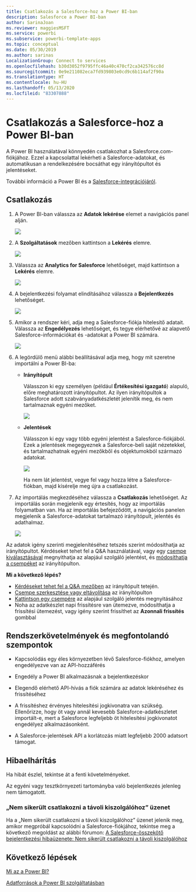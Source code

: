 ```yaml
---
title: Csatlakozás a Salesforce-hoz a Power BI-ban
description: Salesforce a Power BI-ban
author: SarinaJoan
ms.reviewer: maggiesMSFT
ms.service: powerbi
ms.subservice: powerbi-template-apps
ms.topic: conceptual
ms.date: 05/30/2019
ms.author: sarinas
LocalizationGroup: Connect to services
ms.openlocfilehash: b30d3052f9795ffc46a40c470cf2ca342576cc8d
ms.sourcegitcommit: 0e9e211082eca7fd939803e0cd9c6b114af2f90a
ms.translationtype: HT
ms.contentlocale: hu-HU
ms.lasthandoff: 05/13/2020
ms.locfileid: "83307888"
---
```

# <a name="connect-to-salesforce-with-power-bi"></a>Csatlakozás a Salesforce-hoz a Power BI-ban
A Power BI használatával könnyedén csatlakozhat a Salesforce.com-fiókjához. Ezzel a kapcsolattal lekérheti a Salesforce-adatokat, és automatikusan a rendelkezésére bocsáthat egy irányítópultot és jelentéseket.

További információ a Power BI és a [Salesforce-integrációjáról](https://powerbi.microsoft.com/integrations/salesforce).

## <a name="how-to-connect"></a>Csatlakozás
1. A Power BI-ban válassza az **Adatok lekérése** elemet a navigációs panel alján.
   
   ![](media/service-connect-to-salesforce/pbi_getdata.png) 
2. A **Szolgáltatások** mezőben kattintson a **Lekérés** elemre.
   
   ![](media/service-connect-to-salesforce/pbi_getservices.png) 
3. Válassza az **Analytics for Salesforce** lehetőséget, majd kattintson a **Lekérés** elemre.  
   
   ![](media/service-connect-to-salesforce/salesforce.png)
4. A bejelentkezési folyamat elindításához válassza a **Bejelentkezés** lehetőséget.
   
    ![](media/service-connect-to-salesforce/dialog.png)
5. Amikor a rendszer kéri, adja meg a Salesforce-fiókja hitelesítő adatait. Válassza az **Engedélyezés** lehetőséget, és tegye elérhetővé az alapvető Salesforce-információkat és -adatokat a Power BI számára.
   
   ![](media/service-connect-to-salesforce/sf_authorize.png)
6. A legördülő menü alábbi beállításával adja meg, hogy mit szeretne importálni a Power BI-ba:
   
   * **Irányítópult**
     
     Válasszon ki egy személyen (például **Értékesítési igazgató**) alapuló, előre meghatározott irányítópultot. Az ilyen irányítópultok a Salesforce adott szabványadatkészletét jelenítik meg, és nem tartalmaznak egyéni mezőket.
     
     ![](media/service-connect-to-salesforce/pbi_salesforcechooserole.png)
   * **Jelentések**
     
     Válasszon ki egy vagy több egyéni jelentést a Salesforce-fiókjából. Ezek a jelentések megegyeznek a Salesforce-beli saját nézetekkel, és tartalmazhatnak egyéni mezőkből és objektumokból származó adatokat.
     
     ![](media/service-connect-to-salesforce/pbi_salesforcereports.png)
     
     Ha nem lát jelentést, vegye fel vagy hozza létre a Salesforce-fiókban, majd kísérelje meg újra a csatlakozást.

7. Az importálás megkezdéséhez válassza a **Csatlakozás** lehetőséget. Az importálás során megjelenik egy értesítés, hogy az importálás folyamatban van. Ha az importálás befejeződött, a navigációs panelen megjelenik a Salesforce-adatokat tartalmazó irányítópult, jelentés és adathalmaz.
   
   ![](media/service-connect-to-salesforce/pbi_getdatasalesforcedash.png)

Az adatok igény szerinti megjelenítéséhez tetszés szerint módosíthatja az irányítópultot. Kérdéseket tehet fel a Q&A használatával, vagy egy [csempe kiválasztásával](../consumer/end-user-tiles.md) megnyithatja az alapjául szolgáló jelentést, és [módosíthatja a csempéket](../create-reports/service-dashboard-edit-tile.md) az irányítópulton.

**Mi a következő lépés?**

* [Kérdéseket tehet fel a Q&A mezőben](../consumer/end-user-q-and-a.md) az irányítópult tetején.
* [Csempe szerkesztése vagy eltávolítása](../create-reports/service-dashboard-edit-tile.md) az irányítópulton
* [Kattintson egy csempére](../create-reports/service-dashboard-tiles.md) az alapjául szolgáló jelentés megnyitásához
* Noha az adatkészlet napi frissítésre van ütemezve, módosíthatja a frissítési ütemezést, vagy igény szerint frissíthet az **Azonnali frissítés** gombbal

## <a name="system-requirements-and-considerations"></a>Rendszerkövetelmények és megfontolandó szempontok

- Kapcsolódás egy éles környezetben lévő Salesforce-fiókhoz, amelyen engedélyezve van az API-hozzáférés

- Engedély a Power BI alkalmazásnak a bejelentkezéskor

- Elegendő elérhető API-hívás a fiók számára az adatok lekéréséhez és frissítéséhez

- A frissítéshez érvényes hitelesítési jogkivonatra van szükség. Ellenőrizze, hogy öt vagy annál kevesebb Salesforce-adatkészletet importált-e, mert a Salesforce legfeljebb öt hitelesítési jogkivonatot engedélyez alkalmazásonként.

- A Salesforce-jelentések API a korlátozás miatt legfeljebb 2000 adatsort támogat.


## <a name="troubleshooting"></a>Hibaelhárítás

Ha hibát észlel, tekintse át a fenti követelményeket. 

Az egyéni vagy tesztkörnyezeti tartományba való bejelentkezés jelenleg nem támogatott.

### <a name="unable-to-connect-to-the-remote-server-message"></a>„Nem sikerült csatlakozni a távoli kiszolgálóhoz” üzenet

Ha a „Nem sikerült csatlakozni a távoli kiszolgálóhoz” üzenet jelenik meg, amikor megpróbál kapcsolódni a Salesforce-fiókjához, tekintse meg a következő megoldást az alábbi fórumon: [A Salesforce-összekötő bejelentkezési hibaüzenete: Nem sikerült csatlakozni a távoli kiszolgálóhoz](https://www.outsystems.com/forums/Forum_TopicView.aspx?TopicId=17674&TopicName=log-in-error-message-unable-to-connect-to-the-remote-server&)


## <a name="next-steps"></a>Következő lépések
[Mi az a Power BI?](../fundamentals/power-bi-overview.md)

[Adatforrások a Power BI szolgáltatásban](service-get-data.md)
